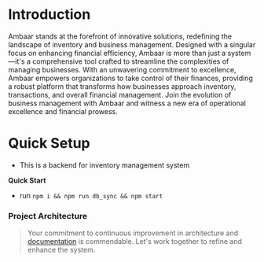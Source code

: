 # Introduction
 Ambaar stands at the forefront of innovative solutions, redefining the landscape of inventory and business management. Designed with a singular focus on enhancing financial efficiency, Ambaar is more than just a system—it's a comprehensive tool crafted to streamline the complexities of managing businesses. With an unwavering commitment to excellence, Ambaar empowers organizations to take control of their finances, providing a robust platform that transforms how businesses approach inventory, transactions, and overall financial management. Join the evolution of business management with Ambaar and witness a new era of operational excellence and financial prowess.

# Quick Setup

- This is a backend for inventory management system

**Quick Start**

- run `npm i && npm run db_sync && npm start`

### Project Architecture
> Your commitment to continuous improvement in architecture and [documentation](./docs/models/readme.md) is commendable. Let's work together to refine and enhance the system.

